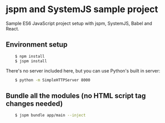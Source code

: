 # jspm and SystemJS sample project 
 
Sample ES6 JavaScript project setup with jspm, SystemJS, Babel and React.
  
## Environment setup 

```sh
	$ npm install
	$ jspm install
```

There's no server included here, but you can use Python's built in server: 
  
```sh
	$ python -m SimpleHTTPServer 8000
```

## Bundle all the modules (no HTML script tag changes needed)

```sh
	$ jspm bundle app/main --inject
```